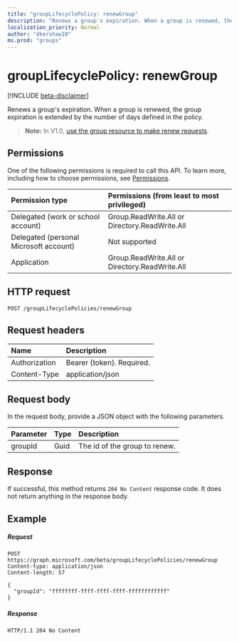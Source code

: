 ```yaml
---
title: "groupLifecyclePolicy: renewGroup"
description: "Renews a group's expiration. When a group is renewed, the group expiration is extended by the number of days defined in the policy."
localization_priority: Normal
author: "dkershaw10"
ms.prod: "groups"
---
```


# groupLifecyclePolicy: renewGroup

[!INCLUDE [beta-disclaimer](../../includes/beta-disclaimer.md)]

Renews a group's expiration. When a group is renewed, the group expiration is extended by the number of days defined in the policy.

> **Note:** In V1.0, [use the group resource to make renew requests](/graph/api/group-renew?view=graph-rest-1.0).

## Permissions

One of the following permissions is required to call this API. To learn more, including how to choose permissions, see [Permissions](/graph/permissions-reference).
 

|Permission type      | Permissions (from least to most privileged)              |
|:--------------------|:---------------------------------------------------------|
|Delegated (work or school account) | Group.ReadWrite.All or Directory.ReadWrite.All    |
|Delegated (personal Microsoft account) | Not supported |
|Application | Group.ReadWrite.All or Directory.ReadWrite.All |

## HTTP request
<!-- { "blockType": "ignored" } -->
```http
POST /groupLifecyclePolicies/renewGroup

```

## Request headers

| Name | Description |
|:---------------|:----------|
| Authorization | Bearer {token}. Required. |
| Content-Type  | application/json |

## Request body
In the request body, provide a JSON object with the following parameters.

| Parameter | Type | Description |
|:---------------|:--------|:----------|
|groupId|Guid| The id of the group to renew. |

## Response

If successful, this method returns `204 No Content` response code. It does not return anything in the response body.

## Example

##### Request

<!-- {
  "blockType": "request",
  "name": "grouplifecyclepolicy_renewgroup"
}-->
```http
POST https://graph.microsoft.com/beta/groupLifecyclePolicies/renewGroup
Content-type: application/json
Content-length: 57

{
  "groupId": "ffffffff-ffff-ffff-ffff-ffffffffffff"
}
```

##### Response

<!-- {
  "blockType": "response",
  "truncated": true,
  "@odata.type": "microsoft.graph.None"
} -->
```http
HTTP/1.1 204 No Content
```

<!-- uuid: 8fcb5dbc-d5aa-4681-8e31-b001d5168d79
2015-10-25 14:57:30 UTC -->
<!--
{
  "type": "#page.annotation",
  "description": "groupLifecyclePolicy: renewgroup",
  "keywords": "",
  "section": "documentation",
  "tocPath": "",
  "suppressions": [
    "Error: /api-reference/beta/api/grouplifecyclepolicy-renewgroup.md:\r\n      Exception processing links.\r\n    System.ArgumentException: Link Definition was null. Link text: !INCLUDE [beta-disclaimer](../../includes/beta-disclaimer.md)\r\n      at ApiDoctor.Validation.DocFile.get_LinkDestinations()\r\n      at ApiDoctor.Validation.DocSet.ValidateLinks(Boolean includeWarnings, String[] relativePathForFiles, IssueLogger issues, Boolean requireFilenameCaseMatch, Boolean printOrphanedFiles)"
  ]
}
-->
